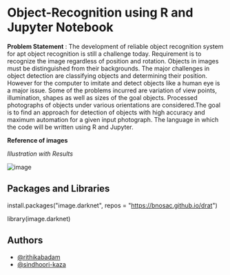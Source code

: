 # Object-Recognition using R and Jupyter Notebook

**Problem Statement** : 
The development of reliable object recognition system for apt object recognition is still a challenge today. Requirement is to recognize the image regardless of position and rotation. Objects in images must be distinguished from their backgrounds. The major challenges in object detection are classifying objects and determining their
position. However for the computer to imitate and detect objects like a human eye is a major issue. Some of the problems incurred are variation of view points, illumination, shapes as well as sizes of the goal objects. Processed photographs of objects under various orientations are considered.The goal is to find an approach for detection of objects with high accuracy and maximum automation for a given input photograph. The language in which the code will be written using R and Jupyter.

**Reference of images**

*Illustration with Results*

![image](https://user-images.githubusercontent.com/94275810/228515217-15dc5f1e-2351-4c17-b726-ec3401c9466a.png)

## Packages and Libraries 
install.packages("image.darknet", repos = "https://bnosac.github.io/drat")
     

library(image.darknet)
     

## Authors

- [@rithikabadam](https://github.com/rithikabadam)
- [@sindhoori-kaza](https://github.com/sindhoori-kaza)

